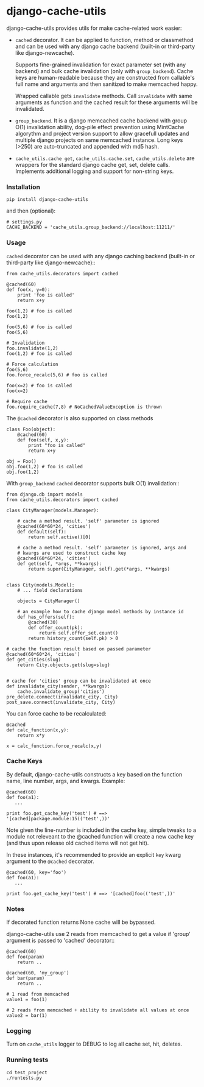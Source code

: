 # django-cache-utils


django-cache-utils provides utils for make cache-related work easier:

* `cached` decorator. It can be applied to function, method or classmethod
  and can be used with any django cache backend (built-in or third-party like
  django-newcache).

  Supports fine-grained invalidation for exact parameter set (with any backend)
  and bulk cache invalidation (only with ``group_backend``). Cache keys are
  human-readable because they are constructed from callable's full name and
  arguments and then sanitized to make memcached happy.

  Wrapped callable gets ``invalidate`` methods. Call ``invalidate`` with
  same arguments as function and the cached result for these arguments will be
  invalidated.

* `group_backend`. It is a django memcached cache backend with group O(1)
  invalidation ability, dog-pile effect prevention using MintCache algorythm
  and project version support to allow gracefull updates and multiple django
  projects on same memcached instance.
  Long keys (>250) are auto-truncated and appended with md5 hash.


* `cache_utils.cache get`, `cache_utils.cache.set`, `cache_utils.delete` are wrappers
  for the standard django cache get, set, delete calls. Implements additional logging
  and support for non-string keys. 
  

### Installation

    pip install django-cache-utils

and then (optional):

    # settings.py
    CACHE_BACKEND = 'cache_utils.group_backend://localhost:11211/'

### Usage

`cached` decorator can be used with any django caching backend (built-in or third-party like django-newcache)::

    from cache_utils.decorators import cached

    @cached(60)
    def foo(x, y=0):
        print 'foo is called'
        return x+y

    foo(1,2) # foo is called
    foo(1,2)
    
    foo(5,6) # foo is called
    foo(5,6)
    
    # Invalidation
    foo.invalidate(1,2)
    foo(1,2) # foo is called
    
    # Force calculation
    foo(5,6)
    foo.force_recalc(5,6) # foo is called
    
    foo(x=2) # foo is called
    foo(x=2)
    
    # Require cache
    foo.require_cache(7,8) # NoCachedValueException is thrown


The `@cached` decorator is also supported on class methods

    class Foo(object):
        @cached(60)
        def foo(self, x,y):
            print "foo is called"
            return x+y

    obj = Foo()
    obj.foo(1,2) # foo is called
    obj.foo(1,2)


With ``group_backend`` `cached` decorator supports bulk O(1) invalidation::

    from django.db import models
    from cache_utils.decorators import cached

    class CityManager(models.Manager):

        # cache a method result. 'self' parameter is ignored
        @cached(60*60*24, 'cities')
        def default(self):
            return self.active()[0]

        # cache a method result. 'self' parameter is ignored, args and
        # kwargs are used to construct cache key
        @cached(60*60*24, 'cities')
        def get(self, *args, **kwargs):
            return super(CityManager, self).get(*args, **kwargs)


    class City(models.Model):
        # ... field declarations

        objects = CityManager()

        # an example how to cache django model methods by instance id
        def has_offers(self):
            @cached(30)
            def offer_count(pk):
                return self.offer_set.count()
            return history_count(self.pk) > 0

    # cache the function result based on passed parameter
    @cached(60*60*24, 'cities')
    def get_cities(slug)
        return City.objects.get(slug=slug)


    # cache for 'cities' group can be invalidated at once
    def invalidate_city(sender, **kwargs):
        cache.invalidate_group('cities')
    pre_delete.connect(invalidate_city, City)
    post_save.connect(invalidate_city, City)


You can force cache to be recalculated:

    @cached
    def calc_function(x,y):
        return x*y
        
    x = calc_function.force_recalc(x,y)
   

### Cache Keys

By default, django-cache-utils constructs a key based on the function name, line number, args, and kwargs. Example:

    @cached(60)
    def foo(a1):
       ...
        
    print foo.get_cache_key('test') # ==> '[cached]package.module:15(('test',))'
	
Note given the line-number is included in the cache key, simple tweaks to a module not releveant to the @cached function will create a new cache key (and thus upon release old cached items will not get hit).

In these instances, it's recommended to provide an explicit `key` kwarg argument to the `@cached` decorator. 

    @cached(60, key='foo')
    def foo(a1):
       ...
        
    print foo.get_cache_key('test') # ==> '[cached]foo(('test',))'


### Notes

If decorated function returns None cache will be bypassed.

django-cache-utils use 2 reads from memcached to get a value if 'group'
argument is passed to 'cached' decorator::

    @cached(60)
    def foo(param)
        return ..

    @cached(60, 'my_group')
    def bar(param)
        return ..

    # 1 read from memcached
    value1 = foo(1)

    # 2 reads from memcached + ability to invalidate all values at once
    value2 = bar(1)

### Logging

Turn on `cache_utils` logger to DEBUG to log all cache set, hit, deletes.

### Running tests

    cd test_project
    ./runtests.py
